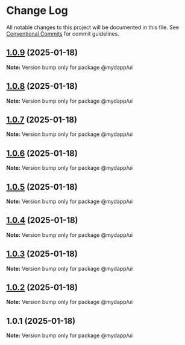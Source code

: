 # Change Log

All notable changes to this project will be documented in this file.
See [Conventional Commits](https://conventionalcommits.org) for commit guidelines.

## [1.0.9](https://github.com/taojiangcb/my-dapp-libs/compare/@mydapp/ui@1.0.1...@mydapp/ui@1.0.9) (2025-01-18)

**Note:** Version bump only for package @mydapp/ui





## [1.0.8](https://github.com/taojiangcb/my-dapp-libs/compare/@mydapp/ui@1.0.1...@mydapp/ui@1.0.8) (2025-01-18)

**Note:** Version bump only for package @mydapp/ui





## [1.0.7](https://github.com/taojiangcb/my-dapp-libs/compare/@mydapp/ui@1.0.1...@mydapp/ui@1.0.7) (2025-01-18)

**Note:** Version bump only for package @mydapp/ui





## [1.0.6](https://github.com/taojiangcb/my-dapp-libs/compare/@mydapp/ui@1.0.1...@mydapp/ui@1.0.6) (2025-01-18)

**Note:** Version bump only for package @mydapp/ui





## [1.0.5](https://github.com/taojiangcb/my-dapp-libs/compare/@mydapp/ui@1.0.1...@mydapp/ui@1.0.5) (2025-01-18)

**Note:** Version bump only for package @mydapp/ui





## [1.0.4](https://github.com/taojiangcb/my-dapp-libs/compare/@mydapp/ui@1.0.1...@mydapp/ui@1.0.4) (2025-01-18)

**Note:** Version bump only for package @mydapp/ui





## [1.0.3](https://github.com/taojiangcb/my-dapp-libs/compare/@mydapp/ui@1.0.1...@mydapp/ui@1.0.3) (2025-01-18)

**Note:** Version bump only for package @mydapp/ui





## [1.0.2](https://github.com/taojiangcb/my-dapp-libs/compare/@mydapp/ui@1.0.1...@mydapp/ui@1.0.2) (2025-01-18)

**Note:** Version bump only for package @mydapp/ui





## 1.0.1 (2025-01-18)

**Note:** Version bump only for package @mydapp/ui
